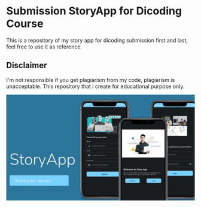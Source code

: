 # Submission StoryApp for Dicoding Course
This is a repository of my story app for dicoding submission first and last, feel free to use it as reference. 

## Disclaimer
I'm not responsible if you get plagiarism from my code, plagiarism is unacceptable. This repository that i create for educational purpose only.

<img src="https://raw.githubusercontent.com/arifamsar/StoryApp/submission2/presentationstoryapp.png">
